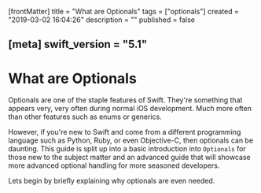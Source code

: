 [frontMatter]
title = "What are Optionals"
tags = ["optionals"]
created = "2019-03-02 16:04:26"
description = ""
published = false

[meta]
swift_version = "5.1"
---

# What are Optionals

Optionals are one of the staple features of Swift. They're something that appears very, very often during normal iOS development. Much more often than other features such as enums or generics. 

However, if you're new to Swift and come from a different programming language such as Python, Ruby, or even Objective-C, then optionals can be daunting. This guide is split up into a basic introduction into `Optionals` for those new to the subject matter and an advanced guide that will showcase more advanced optional handling for more seasoned developers.

Lets begin by briefly explaining why optionals are even needed.
